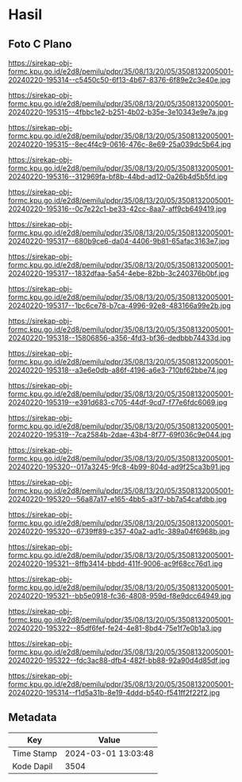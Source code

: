 # Hasil

## Foto C Plano

https://sirekap-obj-formc.kpu.go.id/e2d8/pemilu/pdpr/35/08/13/20/05/3508132005001-20240220-195314--c5450c50-6f13-4b67-8376-6f89e2c3e40e.jpg

https://sirekap-obj-formc.kpu.go.id/e2d8/pemilu/pdpr/35/08/13/20/05/3508132005001-20240220-195315--4fbbc1e2-b251-4b02-b35e-3e10343e9e7a.jpg

https://sirekap-obj-formc.kpu.go.id/e2d8/pemilu/pdpr/35/08/13/20/05/3508132005001-20240220-195315--8ec4f4c9-0616-476c-8e69-25a039dc5b64.jpg

https://sirekap-obj-formc.kpu.go.id/e2d8/pemilu/pdpr/35/08/13/20/05/3508132005001-20240220-195316--312969fa-bf8b-44bd-ad12-0a26b4d5b5fd.jpg

https://sirekap-obj-formc.kpu.go.id/e2d8/pemilu/pdpr/35/08/13/20/05/3508132005001-20240220-195316--0c7e22c1-be33-42cc-8aa7-aff9cb649419.jpg

https://sirekap-obj-formc.kpu.go.id/e2d8/pemilu/pdpr/35/08/13/20/05/3508132005001-20240220-195317--680b9ce6-da04-4406-9b81-65afac3163e7.jpg

https://sirekap-obj-formc.kpu.go.id/e2d8/pemilu/pdpr/35/08/13/20/05/3508132005001-20240220-195317--1832dfaa-5a54-4ebe-82bb-3c240376b0bf.jpg

https://sirekap-obj-formc.kpu.go.id/e2d8/pemilu/pdpr/35/08/13/20/05/3508132005001-20240220-195317--1bc6ce78-b7ca-4996-92e8-483166a99e2b.jpg

https://sirekap-obj-formc.kpu.go.id/e2d8/pemilu/pdpr/35/08/13/20/05/3508132005001-20240220-195318--15806856-a356-4fd3-bf36-dedbbb74433d.jpg

https://sirekap-obj-formc.kpu.go.id/e2d8/pemilu/pdpr/35/08/13/20/05/3508132005001-20240220-195318--a3e6e0db-a86f-4196-a6e3-710bf62bbe74.jpg

https://sirekap-obj-formc.kpu.go.id/e2d8/pemilu/pdpr/35/08/13/20/05/3508132005001-20240220-195319--e391d683-c705-44df-9cd7-f77e6fdc6069.jpg

https://sirekap-obj-formc.kpu.go.id/e2d8/pemilu/pdpr/35/08/13/20/05/3508132005001-20240220-195319--7ca2584b-2dae-43b4-8f77-69f036c9e044.jpg

https://sirekap-obj-formc.kpu.go.id/e2d8/pemilu/pdpr/35/08/13/20/05/3508132005001-20240220-195320--017a3245-9fc8-4b99-804d-ad9f25ca3b91.jpg

https://sirekap-obj-formc.kpu.go.id/e2d8/pemilu/pdpr/35/08/13/20/05/3508132005001-20240220-195320--56a87a17-e165-4bb5-a3f7-bb7a54cafdbb.jpg

https://sirekap-obj-formc.kpu.go.id/e2d8/pemilu/pdpr/35/08/13/20/05/3508132005001-20240220-195320--6739ff89-c357-40a2-ad1c-389a04f6968b.jpg

https://sirekap-obj-formc.kpu.go.id/e2d8/pemilu/pdpr/35/08/13/20/05/3508132005001-20240220-195321--8ffb3414-bbdd-411f-9006-ac9f68cc76d1.jpg

https://sirekap-obj-formc.kpu.go.id/e2d8/pemilu/pdpr/35/08/13/20/05/3508132005001-20240220-195321--bb5e0918-fc36-4808-959d-f8e9dcc64949.jpg

https://sirekap-obj-formc.kpu.go.id/e2d8/pemilu/pdpr/35/08/13/20/05/3508132005001-20240220-195322--85df6fef-fe24-4e81-8bd4-75e1f7e0b1a3.jpg

https://sirekap-obj-formc.kpu.go.id/e2d8/pemilu/pdpr/35/08/13/20/05/3508132005001-20240220-195322--fdc3ac88-dfb4-482f-bb88-92a90d4d85df.jpg

https://sirekap-obj-formc.kpu.go.id/e2d8/pemilu/pdpr/35/08/13/20/05/3508132005001-20240220-195314--f1d5a31b-8e19-4ddd-b540-f541ff2f22f2.jpg


## Metadata

| Key        | Value               |
| ---------- | ------------------- |
| Time Stamp | 2024-03-01 13:03:48 |
| Kode Dapil | 3504                |



